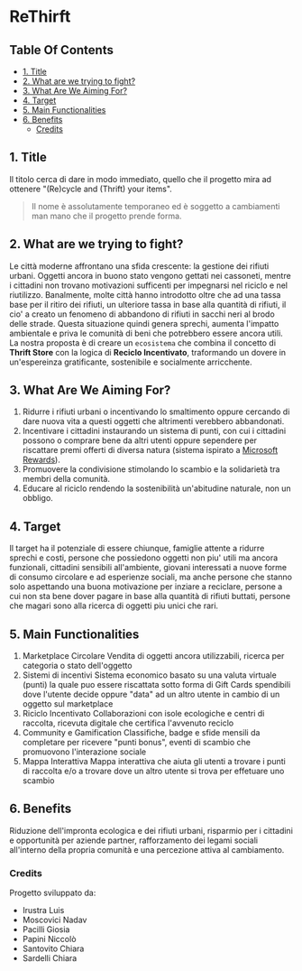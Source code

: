 <h1>ReThirft</h1>

<h2>Table Of Contents</h2>

- [1. Title](#1-title)
- [2. What are we trying to fight?](#2-what-are-we-trying-to-fight)
- [3. What Are We Aiming For?](#3-what-are-we-aiming-for)
- [4. Target](#4-target)
- [5. Main Functionalities](#5-main-functionalities)
- [6. Benefits](#6-benefits)
  - [Credits](#credits)

## 1. Title

Il titolo cerca di dare in modo immediato, quello che il progetto mira ad ottenere "(Re)cycle and (Thrift) your items". 
> Il nome è assolutamente temporaneo ed è soggetto a cambiamenti man mano che il progetto prende forma.

## 2. What are we trying to fight?

Le città moderne affrontano una sfida crescente: la gestione dei rifiuti urbani. Oggetti ancora in buono stato vengono gettati nei cassoneti, mentre i cittadini non trovano motivazioni sufficenti per impegnarsi nel riciclo e nel riutilizzo. Banalmente, molte città hanno introdotto oltre che ad una tassa base per il ritiro dei rifiuti, un ulteriore tassa in base alla quantità di rifiuti, il cio' a creato un fenomeno di abbandono di rifiuti in sacchi neri al brodo delle strade. Questa situazione quindi genera sprechi, aumenta l'impatto ambientale e priva le comunità di beni che potrebbero essere ancora utili.<br>
La nostra proposta è di creare un `ecosistema` che combina il concetto di **Thrift Store** con la logica di **Reciclo Incentivato**, traformando un dovere in un'espereinza gratificante, sostenibile e socialmente arricchente.

## 3. What Are We Aiming For?

1. Ridurre i rifiuti urbani o incentivando lo smaltimento oppure cercando di dare nuova vita a questi oggetti che altrimenti verebbero abbandonati.
2. Incentivare i cittadini instaurando un sistema di punti, con cui i cittadini possono o comprare bene da altri utenti oppure sependere per riscattare premi offerti di diversa natura (sistema ispirato a [Microsoft Rewards](https://rewards.bing.com)).
3. Promuovere la condivisione stimolando lo scambio e la solidarietà tra membri della comunità.
4. Educare al riciclo rendendo la sostenibilità un'abitudine naturale, non un obbligo.

## 4. Target

Il target ha il potenziale di essere chiunque, famiglie attente a ridurre sprechi e costi, persone che possiedono oggetti non piu' utili ma ancora funzionali, cittadini sensibili all'ambiente, giovani interessati a nuove forme di consumo circolare e ad esperienze sociali, ma anche persone che stanno solo aspettando una buona motivazione per inziare a reciclare, persone a cui non sta bene dover pagare in base alla quantità di rifiuti buttati, persone che magari sono alla ricerca di oggetti piu unici che rari.

## 5. Main Functionalities

1. Marketplace Circolare
    Vendita di oggetti ancora utilizzabili, ricerca per categoria o stato dell'oggetto
2. Sistemi di incentivi
    Sistema economico basato su una valuta virtuale (punti) la quale puo essere riscattata sotto forma di Gift Cards spendibili dove l'utente decide oppure "data" ad un altro utente in cambio di un oggetto sul marketplace
3. Riciclo Incentivato
    Collaborazioni con isole ecologiche e centri di raccolta, ricevuta digitale che certifica l'avvenuto reciclo
4. Community e Gamification
    Classifiche, badge e sfide mensili da completare per ricevere "punti bonus", eventi di scambio che promuovono l'interazione sociale
5. Mappa Interattiva
    Mappa interattiva che aiuta gli utenti a trovare i punti di raccolta e/o a trovare dove un altro utente si trova per effetuare uno scambio

## 6. Benefits

Riduzione dell'impronta ecologica e dei rifiuti urbani, risparmio per i cittadini e opportunità per aziende partner, rafforzamento dei legami sociali all'interno della propria comunità e una percezione attiva al cambiamento.

### Credits

Progetto sviluppato da: 
* Irustra Luis
* Moscovici Nadav
* Pacilli Giosia
* Papini Niccolò
* Santovito Chiara
* Sardelli Chiara
